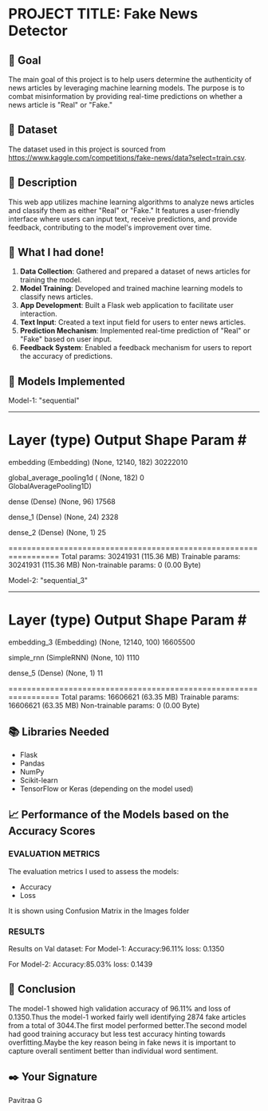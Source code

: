 # PROJECT TITLE: Fake News Detector

## 🎯 Goal
The main goal of this project is to help users determine the authenticity of news articles by leveraging machine learning models. The purpose is to combat misinformation by providing real-time predictions on whether a news article is "Real" or "Fake."

## 🧵 Dataset
The dataset used in this project is sourced from  https://www.kaggle.com/competitions/fake-news/data?select=train.csv. 

## 🧾 Description
This web app utilizes machine learning algorithms to analyze news articles and classify them as either "Real" or "Fake." It features a user-friendly interface where users can input text, receive predictions, and provide feedback, contributing to the model's improvement over time.

## 🧮 What I had done!
1. **Data Collection**: Gathered and prepared a dataset of news articles for training the model.
2. **Model Training**: Developed and trained machine learning models to classify news articles.
3. **App Development**: Built a Flask web application to facilitate user interaction.
4. **Text Input**: Created a text input field for users to enter news articles.
5. **Prediction Mechanism**: Implemented real-time prediction of "Real" or "Fake" based on user input.
6. **Feedback System**: Enabled a feedback mechanism for users to report the accuracy of predictions.

## 🚀 Models Implemented
Model-1: "sequential"
_________________________________________________________________
 Layer (type)                Output Shape              Param #   
=================================================================
 embedding (Embedding)       (None, 12140, 182)        30222010  
                                                                 
 global_average_pooling1d (  (None, 182)               0         
 GlobalAveragePooling1D)                                         
                                                                 
 dense (Dense)               (None, 96)                17568     
                                                                 
 dense_1 (Dense)             (None, 24)                2328      
                                                                 
 dense_2 (Dense)             (None, 1)                 25        
                                                                 
=================================================================
Total params: 30241931 (115.36 MB)
Trainable params: 30241931 (115.36 MB)
Non-trainable params: 0 (0.00 Byte)

Model-2: "sequential_3"
_________________________________________________________________
 Layer (type)                Output Shape              Param #   
=================================================================
 embedding_3 (Embedding)     (None, 12140, 100)        16605500  
                                                                 
 simple_rnn (SimpleRNN)      (None, 10)                1110      
                                                                 
 dense_5 (Dense)             (None, 1)                 11        
                                                                 
=================================================================
Total params: 16606621 (63.35 MB)
Trainable params: 16606621 (63.35 MB)
Non-trainable params: 0 (0.00 Byte)

## 📚 Libraries Needed
- Flask
- Pandas
- NumPy
- Scikit-learn
- TensorFlow or Keras (depending on the model used)



## 📈 Performance of the Models based on the Accuracy Scores
### EVALUATION METRICS

The evaluation metrics I used to assess the models:

- Accuracy 
- Loss

It is shown using Confusion Matrix in the Images folder

### RESULTS
Results on Val dataset:
For Model-1:
Accuracy:96.11%
loss: 0.1350

For Model-2:
Accuracy:85.03%
loss: 0.1439


## 📢 Conclusion
The model-1 showed high validation accuracy of 96.11% and loss of 0.1350.Thus the model-1 worked fairly well identifying 2874 fake articles from a total of 3044.The first model performed better.The second model had good training accuracy but less test accuracy hinting towards overfitting.Maybe the key reason being in fake news it is important to capture overall sentiment better than individual word sentiment.

## ✒️ Your Signature
Pavitraa G
